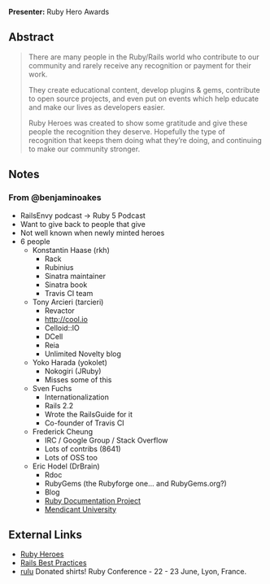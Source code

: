 **Presenter:** Ruby Hero Awards

## Abstract

> There are many people in the Ruby/Rails world who contribute to our community and rarely receive any recognition or payment for their work.
>
> They create educational content, develop plugins & gems, contribute to open source projects, and even put on events which help educate and make our lives as developers easier.
>
> Ruby Heroes was created to show some gratitude and give these people the recognition they deserve. Hopefully the type of recognition that keeps them doing what they’re doing, and continuing to make our community stronger.

## Notes

### From @benjaminoakes

* RailsEnvy podcast -> Ruby 5 Podcast
* Want to give back to people that give
* Not well known when newly minted heroes
* 6 people
    * Konstantin Haase (rkh)
        * Rack
        * Rubinius
        * Sinatra maintainer
        * Sinatra book
        * Travis CI team
    * Tony Arcieri (tarcieri)
        * Revactor
        * http://cool.io
        * Celloid::IO
        * DCell
        * Reia
        * Unlimited Novelty blog
    * Yoko Harada (yokolet)
        * Nokogiri (JRuby)
        * Misses some of this
    * Sven Fuchs
        * Internationalization
        * Rails 2.2
        * Wrote the RailsGuide for it
        * Co-founder of Travis CI
    * Frederick Cheung
        * IRC / Google Group / Stack Overflow
        * Lots of contribs (8641)
        * Lots of OSS too
    * Eric Hodel (DrBrain)
        * Rdoc
        * RubyGems (the Rubyforge one... and RubyGems.org?)
        * Blog
        * [Ruby Documentation Project](http://documenting-ruby.org/)
        * [Mendicant University](http://mendicantuniversity.org)

## External Links

* [Ruby Heroes](http://rubyheroes.com/)
* [Rails Best Practices](http://railsbest.com/)
* [rulu](http://rulu.eu/) Donated shirts! Ruby Conference - 22 - 23 June, Lyon, France.